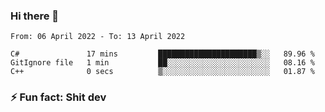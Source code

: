 ### Hi there 👋
<!--START_SECTION:waka-->

```text
From: 06 April 2022 - To: 13 April 2022

C#               17 mins         ██████████████████████▒░░   89.96 %
GitIgnore file   1 min           ██░░░░░░░░░░░░░░░░░░░░░░░   08.16 %
C++              0 secs          ▒░░░░░░░░░░░░░░░░░░░░░░░░   01.87 %
```

<!--END_SECTION:waka-->
<!--
**TG4LAaron/TG4LAaron** is a ✨ _special_ ✨ repository because its `README.md` (this file) appears on your GitHub profile.

Here are some ideas to get you started:

- 🔭 I’m currently working on ...
- 🌱 I’m currently learning ...
- 👯 I’m looking to collaborate on ...
- 🤔 I’m looking for help with ...
- 💬 Ask me about ...
- 📫 How to reach me: ...
- 😄 Pronouns: ...
- ⚡ Fun fact: ...
-->
### ⚡ Fun fact: Shit dev
